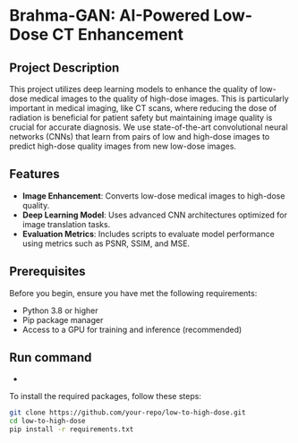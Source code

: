 # Brahma-GAN: AI-Powered Low-Dose CT Enhancement

## Project Description

This project utilizes deep learning models to enhance the quality of low-dose medical images to the quality of high-dose images. This is particularly important in medical imaging, like CT scans, where reducing the dose of radiation is beneficial for patient safety but maintaining image quality is crucial for accurate diagnosis. We use state-of-the-art convolutional neural networks (CNNs) that learn from pairs of low and high-dose images to predict high-dose quality images from new low-dose images.

## Features

- **Image Enhancement**: Converts low-dose medical images to high-dose quality.
- **Deep Learning Model**: Uses advanced CNN architectures optimized for image translation tasks.
- **Evaluation Metrics**: Includes scripts to evaluate model performance using metrics such as PSNR, SSIM, and MSE.

## Prerequisites

Before you begin, ensure you have met the following requirements:
- Python 3.8 or higher
- Pip package manager
- Access to a GPU for training and inference (recommended)

## Run command
- 

To install the required packages, follow these steps:

```bash
git clone https://github.com/your-repo/low-to-high-dose.git
cd low-to-high-dose
pip install -r requirements.txt
